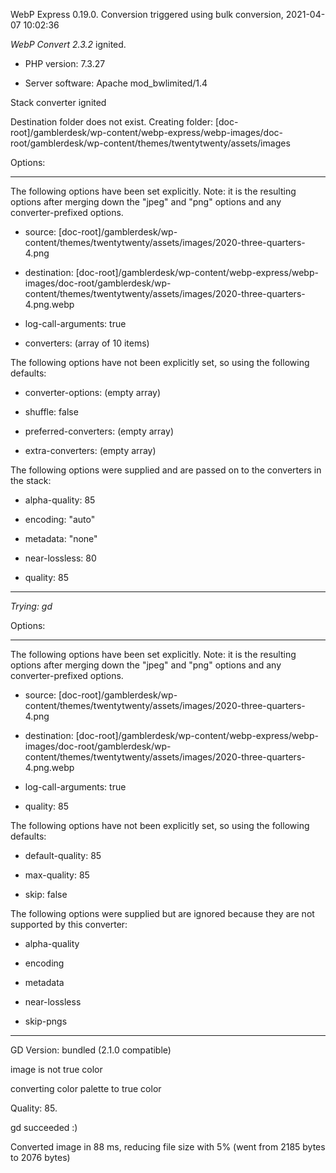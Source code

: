 WebP Express 0.19.0. Conversion triggered using bulk conversion, 2021-04-07 10:02:36

*WebP Convert 2.3.2*  ignited.
- PHP version: 7.3.27
- Server software: Apache mod_bwlimited/1.4

Stack converter ignited
Destination folder does not exist. Creating folder: [doc-root]/gamblerdesk/wp-content/webp-express/webp-images/doc-root/gamblerdesk/wp-content/themes/twentytwenty/assets/images

Options:
------------
The following options have been set explicitly. Note: it is the resulting options after merging down the "jpeg" and "png" options and any converter-prefixed options.
- source: [doc-root]/gamblerdesk/wp-content/themes/twentytwenty/assets/images/2020-three-quarters-4.png
- destination: [doc-root]/gamblerdesk/wp-content/webp-express/webp-images/doc-root/gamblerdesk/wp-content/themes/twentytwenty/assets/images/2020-three-quarters-4.png.webp
- log-call-arguments: true
- converters: (array of 10 items)

The following options have not been explicitly set, so using the following defaults:
- converter-options: (empty array)
- shuffle: false
- preferred-converters: (empty array)
- extra-converters: (empty array)

The following options were supplied and are passed on to the converters in the stack:
- alpha-quality: 85
- encoding: "auto"
- metadata: "none"
- near-lossless: 80
- quality: 85
------------


*Trying: gd* 

Options:
------------
The following options have been set explicitly. Note: it is the resulting options after merging down the "jpeg" and "png" options and any converter-prefixed options.
- source: [doc-root]/gamblerdesk/wp-content/themes/twentytwenty/assets/images/2020-three-quarters-4.png
- destination: [doc-root]/gamblerdesk/wp-content/webp-express/webp-images/doc-root/gamblerdesk/wp-content/themes/twentytwenty/assets/images/2020-three-quarters-4.png.webp
- log-call-arguments: true
- quality: 85

The following options have not been explicitly set, so using the following defaults:
- default-quality: 85
- max-quality: 85
- skip: false

The following options were supplied but are ignored because they are not supported by this converter:
- alpha-quality
- encoding
- metadata
- near-lossless
- skip-pngs
------------

GD Version: bundled (2.1.0 compatible)
image is not true color
converting color palette to true color
Quality: 85. 
gd succeeded :)

Converted image in 88 ms, reducing file size with 5% (went from 2185 bytes to 2076 bytes)
